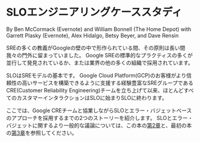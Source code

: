 # SLOエンジニアリングケーススタディ

By Ben McCormack (Evernote) and William Bonnell (The Home Depot) with Garrett Plasky (Evernote), Alex Hidalgo, Betsy Beyer, and Dave Rensin

SREの多くの教義がGoogleの壁の中で形作られている間、その原則は長い間我々の門外に留まっていました。
Google SREの標準的なプラクティスの多くが並行して発見されているか、または業界の他の多くの組織で採用されています。

SLOはSREモデルの基本です。
Google Cloud Platform(GCP)のお客様がより信頼性の高いサービスを構築できるように支援する経験豊富なSREグループであるCRE(Customer Reliability Engineering)チームを立ち上げて以来、ほとんどすべてのカスタマーインタラクションはSLOに始まりSLOに終わります。

ここでは、Google CREチームと協業しながらSLOとエラー・バジェットベースのアプローチを採用するまでの2つのストーリーを紹介します。
SLOとエラー・バジェットに関するより一般的な議論については、この本の[第2章](../02_implementing-slos/README.md)と、最初の本の[第3章](http://bit.ly/2so6uOc)を参照してください。
